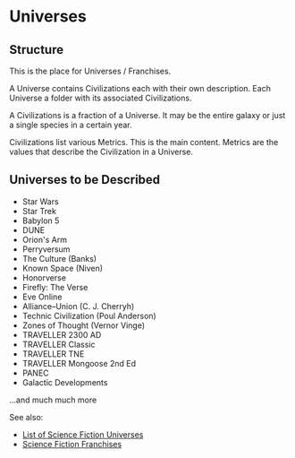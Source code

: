 # Universes

## Structure

This is the place for Universes / Franchises.

A Universe contains Civilizations each with their own description. Each Universe a folder with its associated Civilizations. 

A Civilizations is a fraction of a Universe. It may be the entire galaxy or just a single species in a certain year. 

Civilizations list various Metrics. This is the main content. Metrics are the values that describe the Civilization in a Universe.

## Universes to be Described

- Star Wars
- Star Trek
- Babylon 5
- DUNE
- Orion's Arm
- Perryversum
- The Culture (Banks)
- Known Space (Niven)
- Honorverse
- Firefly: The Verse 
- Eve Online
- Alliance–Union (C. J. Cherryh)
- Technic Civilization (Poul Anderson)
- Zones of Thought (Vernor Vinge)
- TRAVELLER 2300 AD
- TRAVELLER Classic
- TRAVELLER TNE
- TRAVELLER Mongoose 2nd Ed
- PANEC
- Galactic Developments

...and much much more

See also:
- [List of Science Fiction Universes](https://en.wikipedia.org/wiki/List_of_science_fiction_universes)
- [Science Fiction Franchises](https://en.wikipedia.org/wiki/Category:Science_fiction_franchises)


